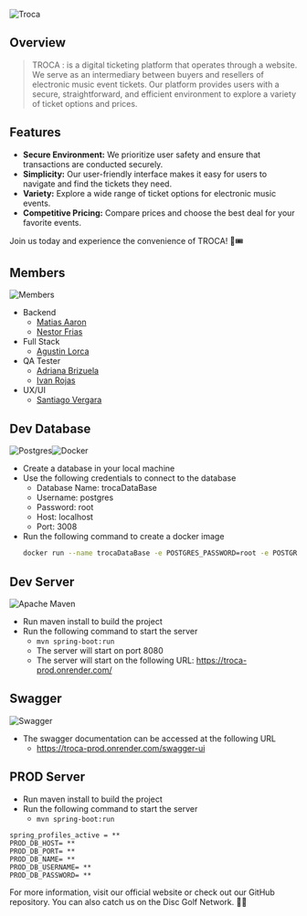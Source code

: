 ![Troca](https://res.cloudinary.com/deuesxnd0/image/upload/v1714095473/banner_logo_l36hca.png)
## Overview

>TROCA
: is a digital ticketing platform that operates through a website. We serve as an intermediary between buyers and resellers of electronic music event tickets. Our platform provides users with a secure, straightforward, and efficient environment to explore a variety of ticket options and prices.

## Features
- **Secure Environment:** We prioritize user safety and ensure that transactions are conducted securely.
- **Simplicity:** Our user-friendly interface makes it easy for users to navigate and find the tickets they need.
- **Variety:** Explore a wide range of ticket options for electronic music events.
- **Competitive Pricing:** Compare prices and choose the best deal for your favorite events.

Join us today and experience the convenience of TROCA! 🎵🎟️

## Members
![Members](https://img.shields.io/badge/LinkedIn-0077B5?style=for-the-badge&logo=linkedin&logoColor=white)
- Backend
  - [Matias Aaron](https://www.linkedin.com/in/matias-sosa-a03560242/)
  - [Nestor Frias](https://www.linkedin.com/in/nesarifr/)
- Full Stack
  - [Agustin Lorca](https://www.linkedin.com/in/agustin-lorca/)
- QA Tester
  - [Adriana Brizuela](https://www.linkedin.com/in/adriana-brizuela)
  - [Ivan Rojas](https://www.linkedin.com/in/ivanrojasorg/)
- UX/UI
  - [Santiago Vergara](https://www.linkedin.com/in/santiago-vergara-87b4b9233/)



## Dev Database
![Postgres](https://img.shields.io/badge/postgres-%23316192.svg?style=for-the-badge&logo=postgresql&logoColor=white)![Docker](https://img.shields.io/badge/docker-%230db7ed.svg?style=for-the-badge&logo=docker&logoColor=white)
- Create a database in your local machine
- Use the following credentials to connect to the database
  - Database Name: trocaDataBase
  - Username: postgres
  - Password: root
  - Host: localhost
  - Port: 3008
- Run the following command to create a docker image
  ```bash
  docker run --name trocaDataBase -e POSTGRES_PASSWORD=root -e POSTGRES_USER=postgres -e POSTGRES_DB=trocaDataBase -p 3008:5432 -d postgres
  ```
  
## Dev Server
![Apache Maven](https://img.shields.io/badge/Apache%20Maven-C71A36?style=for-the-badge&logo=Apache%20Maven&logoColor=white)
- Run maven install to build the project
- Run the following command to start the server
  - `mvn spring-boot:run`
  - The server will start on port 8080
  - The server will start on the following URL: https://troca-prod.onrender.com/

## Swagger
![Swagger](https://img.shields.io/badge/-Swagger-%23Clojure?style=for-the-badge&logo=swagger&logoColor=white)
- The swagger documentation can be accessed at the following URL
  - https://troca-prod.onrender.com/swagger-ui

## PROD Server
- Run maven install to build the project
- Run the following command to start the server
  - `mvn spring-boot:run`

```properties
spring_profiles_active = **   
PROD_DB_HOST= **
PROD_DB_PORT= **
PROD_DB_NAME= **
PROD_DB_USERNAME= **
PROD_DB_PASSWORD= **
```

For more information, visit our official website or check out our GitHub repository. You can also catch us on the Disc Golf Network. 🚀🎉
